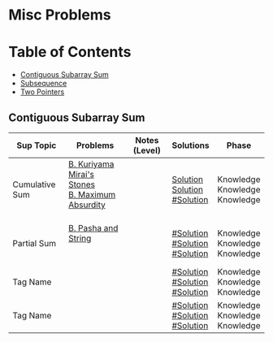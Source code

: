 # Misc Problems
Table of Contents
=================
- [Contiguous Subarray Sum](#contiguous-subaaray-sum)
- [Subsequence](#subsequence)
- [Two Pointers](#two-pointers)

## Contiguous Subarray Sum
Sup Topic    | Problems | Notes (Level)| Solutions| Phase
-------------| -------------   |-------------| -------------|-------------
Cumulative Sum| [B. Kuriyama Mirai's Stones](http://codeforces.com/contest/433/problem/B)<br>  [B. Maximum Absurdity](http://codeforces.com/contest/332/problem/B)<br>  []()<br>  | |[Solution](https://github.com/basmaashouur/Competitive-Programming/blob/master/Solutions-library/misc-solutions/248-CF.cpp)<br> [Solution](https://github.com/basmaashouur/Competitive-Programming/blob/master/Solutions-library/misc-solutions/193-CF.cpp)<br> [#Solution]()<br> | Knowledge<br> Knowledge<br> Knowledge<br>| 
Partial Sum| [B. Pasha and String](http://codeforces.com/problemset/problem/525/B)<br>  []()<br>  []()<br>  | |[#Solution]()<br> [#Solution]()<br> [#Solution]()<br> | Knowledge<br> Knowledge<br> Knowledge<br>| 
Tag Name| []()<br>  []()<br>  []()<br>  | |[#Solution]()<br> [#Solution]()<br> [#Solution]()<br> | Knowledge<br> Knowledge<br> Knowledge<br>| 
Tag Name| []()<br>  []()<br>  []()<br>  | |[#Solution]()<br> [#Solution]()<br> [#Solution]()<br> | Knowledge<br> Knowledge<br> Knowledge<br>| 
